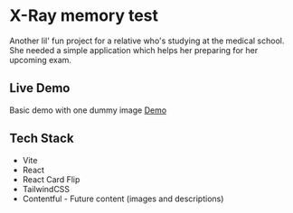 # X-Ray memory test

Another lil' fun project for a relative who's studying at the medical school.
She needed a simple application which helps her preparing for her upcoming exam.

## Live Demo

Basic demo with one dummy image
[Demo](https://xray-memory-test.netlify.app)

## Tech Stack

- Vite
- React
- React Card Flip
- TailwindCSS
- Contentful - Future content (images and descriptions)

